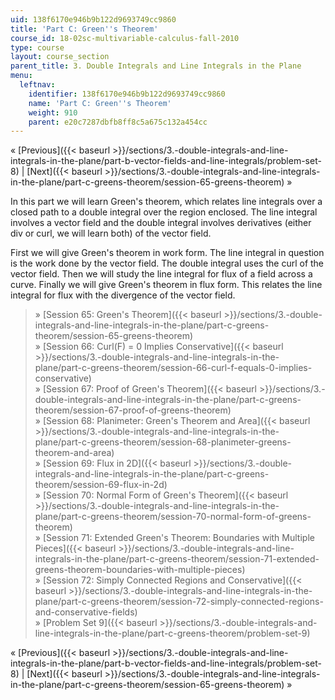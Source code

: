 ```yaml
---
uid: 138f6170e946b9b122d9693749cc9860
title: 'Part C: Green''s Theorem'
course_id: 18-02sc-multivariable-calculus-fall-2010
type: course
layout: course_section
parent_title: 3. Double Integrals and Line Integrals in the Plane
menu:
  leftnav:
    identifier: 138f6170e946b9b122d9693749cc9860
    name: 'Part C: Green''s Theorem'
    weight: 910
    parent: e20c7287dbfb8ff8c5a675c132a454cc
---
```


« [Previous]({{< baseurl >}}/sections/3.-double-integrals-and-line-integrals-in-the-plane/part-b-vector-fields-and-line-integrals/problem-set-8) | [Next]({{< baseurl >}}/sections/3.-double-integrals-and-line-integrals-in-the-plane/part-c-greens-theorem/session-65-greens-theorem) »

In this part we will learn Green's theorem, which relates line integrals over a closed path to a double integral over the region enclosed. The line integral involves a vector field and the double integral involves derivatives (either div or curl, we will learn both) of the vector field.

First we will give Green's theorem in work form. The line integral in question is the work done by the vector field. The double integral uses the curl of the vector field. Then we will study the line integral for flux of a field across a curve. Finally we will give Green's theorem in flux form. This relates the line integral for flux with the divergence of the vector field.

> » [Session 65: Green's Theorem]({{< baseurl >}}/sections/3.-double-integrals-and-line-integrals-in-the-plane/part-c-greens-theorem/session-65-greens-theorem)  
> » [Session 66: Curl(F) = 0 Implies Conservative]({{< baseurl >}}/sections/3.-double-integrals-and-line-integrals-in-the-plane/part-c-greens-theorem/session-66-curl-f-equals-0-implies-conservative)  
> » [Session 67: Proof of Green's Theorem]({{< baseurl >}}/sections/3.-double-integrals-and-line-integrals-in-the-plane/part-c-greens-theorem/session-67-proof-of-greens-theorem)  
> » [Session 68: Planimeter: Green's Theorem and Area]({{< baseurl >}}/sections/3.-double-integrals-and-line-integrals-in-the-plane/part-c-greens-theorem/session-68-planimeter-greens-theorem-and-area)  
> » [Session 69: Flux in 2D]({{< baseurl >}}/sections/3.-double-integrals-and-line-integrals-in-the-plane/part-c-greens-theorem/session-69-flux-in-2d)  
> » [Session 70: Normal Form of Green's Theorem]({{< baseurl >}}/sections/3.-double-integrals-and-line-integrals-in-the-plane/part-c-greens-theorem/session-70-normal-form-of-greens-theorem)  
> » [Session 71: Extended Green's Theorem: Boundaries with Multiple Pieces]({{< baseurl >}}/sections/3.-double-integrals-and-line-integrals-in-the-plane/part-c-greens-theorem/session-71-extended-greens-theorem-boundaries-with-multiple-pieces)  
> » [Session 72: Simply Connected Regions and Conservative]({{< baseurl >}}/sections/3.-double-integrals-and-line-integrals-in-the-plane/part-c-greens-theorem/session-72-simply-connected-regions-and-conservative-fields)  
> » [Problem Set 9]({{< baseurl >}}/sections/3.-double-integrals-and-line-integrals-in-the-plane/part-c-greens-theorem/problem-set-9)

« [Previous]({{< baseurl >}}/sections/3.-double-integrals-and-line-integrals-in-the-plane/part-b-vector-fields-and-line-integrals/problem-set-8) | [Next]({{< baseurl >}}/sections/3.-double-integrals-and-line-integrals-in-the-plane/part-c-greens-theorem/session-65-greens-theorem) »